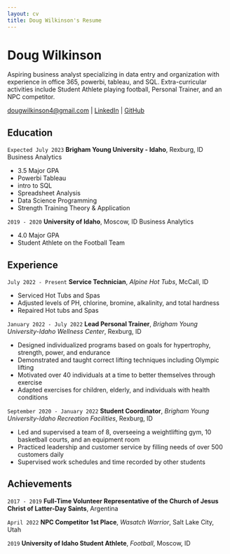 ```yaml
---
layout: cv
title: Doug Wilkinson's Resume
---
```

# Doug Wilkinson
Aspiring business analyst specializing in data entry and organization with
experience in office 365, powerbi, tableau, and SQL. Extra-curricular activities
include Student Athlete playing football, Personal Trainer, and an NPC
competitor.

<div id="webaddress">
<a href="dougwilkinson4@gmail.com">dougwilkinson4@gmail.com</a>
| <a href="https://www.linkedin.com/in/briandouglaswilkinson/">LinkedIn</a>
| <a href="https://github.com/byuids-resumes">GitHub</a>
</div>

<!-- https://www.monique.tech/the-art-of-markdown -->

## Education

`Expected July 2023`
__Brigham Young University - Idaho__, Rexburg, ID
Business Analytics

- 3.5 Major GPA
- Powerbi Tableau
- intro to SQL
- Spreadsheet Analysis 
- Data Science Programming
- Strength Training Theory & Application

`2019 - 2020`
__University of Idaho__, Moscow, ID
Business Analytics

- 4.0 Major GPA
- Student Athlete on the Football Team


## Experience

`July 2022 - Present`
__Service Technician__, _Alpine Hot Tubs_, McCall, ID

- Serviced Hot Tubs and Spas
- Adjusted levels of PH, chlorine, bromine, alkalinity, and total hardness
- Repaired Hot tubs and Spas

`January 2022 - July 2022`
__Lead Personal Trainer__, _Brigham Young University-Idaho Wellness Center_, Rexburg, ID

- Designed individualized programs based on goals for hypertrophy, strength, power, and endurance
- Demonstrated and taught correct lifting techniques including Olympic lifting
- Motivated over 40 individuals at a time to better themselves through exercise
- Adapted exercises for children, elderly, and individuals with health conditions

`September 2020 - January 2022`
__Student Coordinator__, _Brigham Young University-Idaho Recreation Facilities_, Rexburg, ID

- Led and supervised a team of 8, overseeing a weightlifting gym, 10 basketball courts, and an equipment room
- Practiced leadership and customer service by filling needs of over 500 customers daily
- Supervised work schedules and time recorded by other students

## Achievements

`2017 - 2019`
__Full-Time Volunteer Representative of the Church of Jesus
Christ of Latter-Day Saints__, Argentina 

`April 2022`
__NPC Competitor 1st Place__, _Wasatch Warrior_, Salt Lake City, Utah

`2019`
__University of Idaho Student Athlete__, _Football_, Moscow, ID

<!-- ### Footer

Last updated: December 2022 -->


